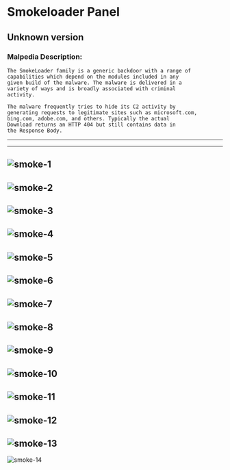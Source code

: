 # Smokeloader Panel
## Unknown version
### Malpedia Description:
```
The SmokeLoader family is a generic backdoor with a range of 
capabilities which depend on the modules included in any 
given build of the malware. The malware is delivered in a 
variety of ways and is broadly associated with criminal 
activity. 

The malware frequently tries to hide its C2 activity by 
generating requests to legitimate sites such as microsoft.com, 
bing.com, adobe.com, and others. Typically the actual 
Download returns an HTTP 404 but still contains data in 
the Response Body.
```
---
---
![smoke-1](Pictures/Smokeloader/smoke-1.png)
---
![smoke-2](Pictures/Smokeloader/smoke-2.png)
---
![smoke-3](Pictures/Smokeloader/smoke-3.png)
---
![smoke-4](Pictures/Smokeloader/smoke-4.png)
---
![smoke-5](Pictures/Smokeloader/smoke-5.png)
---
![smoke-6](Pictures/Smokeloader/smoke-6.png)
---
![smoke-7](Pictures/Smokeloader/smoke-7.png)
---
![smoke-8](Pictures/Smokeloader/smoke-8.png)
---
![smoke-9](Pictures/Smokeloader/smoke-9.png)
---
![smoke-10](Pictures/Smokeloader/smoke-10.png)
---
![smoke-11](Pictures/Smokeloader/smoke-11.png)
---
![smoke-12](Pictures/Smokeloader/smoke-12.png)
---
![smoke-13](Pictures/Smokeloader/smoke-13.png)
---
![smoke-14](Pictures/Smokeloader/smoke-14.png)
